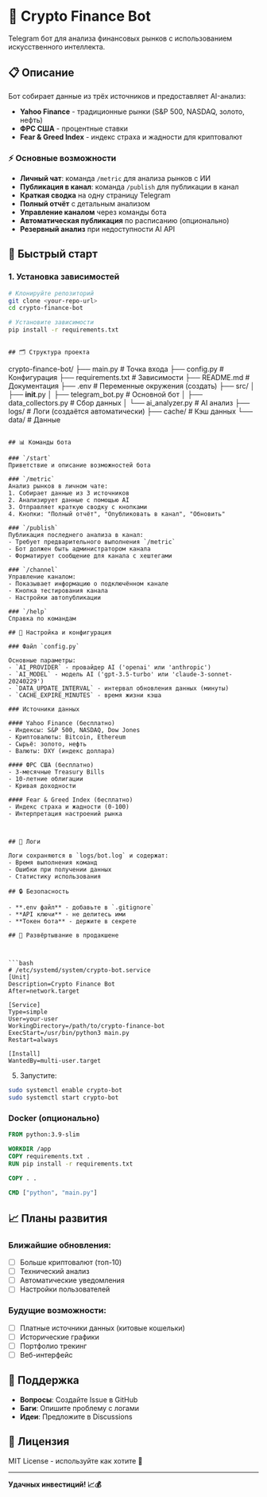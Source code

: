 # 🤖 Crypto Finance Bot

Telegram бот для анализа финансовых рынков с использованием искусственного интеллекта.

## 📋 Описание

Бот собирает данные из трёх источников и предоставляет AI-анализ:
- **Yahoo Finance** - традиционные рынки (S&P 500, NASDAQ, золото, нефть)
- **ФРС США** - процентные ставки 
- **Fear & Greed Index** - индекс страха и жадности для криптовалют

### ⚡ Основные возможности

- **Личный чат**: команда `/metric` для анализа рынков с ИИ
- **Публикация в канал**: команда `/publish` для публикации в канал
- **Краткая сводка** на одну страницу Telegram
- **Полный отчёт** с детальным анализом
- **Управление каналом** через команды бота
- **Автоматическая публикация** по расписанию (опционально)
- **Резервный анализ** при недоступности AI API

## 🚀 Быстрый старт

### 1. Установка зависимостей

```bash
# Клонируйте репозиторий
git clone <your-repo-url>
cd crypto-finance-bot

# Установите зависимости
pip install -r requirements.txt
```


```

## 🗂️ Структура проекта

```
crypto-finance-bot/
├── main.py                 # Точка входа
├── config.py               # Конфигурация
├── requirements.txt        # Зависимости
├── README.md              # Документация
├── .env                   # Переменные окружения (создать)
├── src/
│   ├── __init__.py
│   ├── telegram_bot.py    # Основной бот
│   ├── data_collectors.py # Сбор данных
│   └── ai_analyzer.py     # AI анализ
├── logs/                  # Логи (создаётся автоматически)
├── cache/                 # Кэш данных
└── data/                  # Данные
```

## 📊 Команды бота

### `/start`
Приветствие и описание возможностей бота

### `/metric`
Анализ рынков в личном чате:
1. Собирает данные из 3 источников
2. Анализирует данные с помощью AI
3. Отправляет краткую сводку с кнопками
4. Кнопки: "Полный отчёт", "Опубликовать в канал", "Обновить"

### `/publish`
Публикация последнего анализа в канал:
- Требует предварительного выполнения `/metric`
- Бот должен быть администратором канала
- Форматирует сообщение для канала с хештегами

### `/channel`
Управление каналом:
- Показывает информацию о подключённом канале
- Кнопка тестирования канала
- Настройки автопубликации

### `/help`
Справка по командам

## 🔧 Настройка и конфигурация

### Файл `config.py`

Основные параметры:
- `AI_PROVIDER` - провайдер AI ('openai' или 'anthropic')
- `AI_MODEL` - модель AI ('gpt-3.5-turbo' или 'claude-3-sonnet-20240229')
- `DATA_UPDATE_INTERVAL` - интервал обновления данных (минуты)
- `CACHE_EXPIRE_MINUTES` - время жизни кэша

### Источники данных

#### Yahoo Finance (бесплатно)
- Индексы: S&P 500, NASDAQ, Dow Jones
- Криптовалюты: Bitcoin, Ethereum
- Сырьё: золото, нефть
- Валюты: DXY (индекс доллара)

#### ФРС США (бесплатно)
- 3-месячные Treasury Bills
- 10-летние облигации
- Кривая доходности

#### Fear & Greed Index (бесплатно)
- Индекс страха и жадности (0-100)
- Интерпретация настроений рынка



## 📝 Логи

Логи сохраняются в `logs/bot.log` и содержат:
- Время выполнения команд
- Ошибки при получении данных
- Статистику использования

## 🔒 Безопасность

- **.env файл** - добавьте в `.gitignore`
- **API ключи** - не делитесь ими
- **Токен бота** - держите в секрете

## 🚀 Развёртывание в продакшене



```bash
# /etc/systemd/system/crypto-bot.service
[Unit]
Description=Crypto Finance Bot
After=network.target

[Service]
Type=simple
User=your-user
WorkingDirectory=/path/to/crypto-finance-bot
ExecStart=/usr/bin/python3 main.py
Restart=always

[Install]
WantedBy=multi-user.target
```

5. Запустите:
```bash
sudo systemctl enable crypto-bot
sudo systemctl start crypto-bot
```

### Docker (опционально)

```dockerfile
FROM python:3.9-slim

WORKDIR /app
COPY requirements.txt .
RUN pip install -r requirements.txt

COPY . .

CMD ["python", "main.py"]
```

## 📈 Планы развития

### Ближайшие обновления:
- [ ] Больше криптовалют (топ-10)
- [ ] Технический анализ
- [ ] Автоматические уведомления
- [ ] Настройки пользователей

### Будущие возможности:
- [ ] Платные источники данных (китовые кошельки)
- [ ] Исторические графики
- [ ] Портфолио трекинг
- [ ] Веб-интерфейс

## 🤝 Поддержка

- **Вопросы**: Создайте Issue в GitHub
- **Баги**: Опишите проблему с логами
- **Идеи**: Предложите в Discussions

## 📄 Лицензия

MIT License - используйте как хотите 🎉

---

**Удачных инвестиций! 📈💰** 
